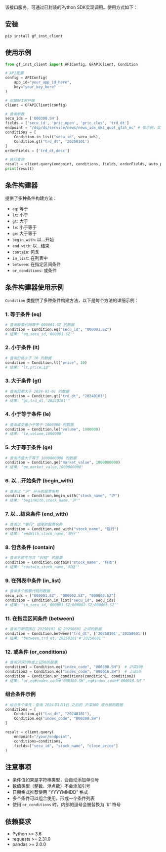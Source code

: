 该接口服务，可通过已封装的Python SDK实现调用。使用方式如下：

## 安装

```bash
pip install gf_inst_client
```

## 使用示例

```python
from gf_inst_client import APIConfig, GFAPIClient, Condition

# API配置
config = APIConfig(
    app_id="your_app_id_here",
    key="your_key_here"
)

# 创建API客户端
client = GFAPIClient(config)

# 查询参数
secu_ids = ['000300.SH']
fields = ['secu_id', 'pric_open', 'pric_clos', 'trd_dt']
endpoint = "/dsp/ds/service/news/news_idx_mkt_quot_gfzh_nc" # 仅示例，实际调用路径及参数，请以本身接口文档为准
conditions = [
    Condition.in_list("secu_id", secu_ids),
    Condition.gt("trd_dt", '20250101')
]
orderFields = ['trd_dt,desc']

# 执行查询
result = client.query(endpoint, conditions, fields, orderFields, auto_paging=True, return_dataframe=True)
print(result)
```

## 条件构建器

提供了多种条件构建方法：

- `eq`: 等于
- `lt`: 小于
- `gt`: 大于
- `le`: 小于等于
- `ge`: 大于等于
- `begin_with`: 以...开始
- `end_with`: 以...结束
- `contain`: 包含
- `in_list`: 在列表中
- `between`: 在指定区间条件
- `or_conditions`: 或条件

## 条件构建器使用示例

`Condition` 类提供了多种条件构建方法，以下是每个方法的详细示例：

### 1. 等于条件 (eq)
```python
# 查询股票代码等于 000001.SZ 的数据
condition = Condition.eq("secu_id", "000001.SZ")
# 结果: "eq,secu_id,'000001.SZ'"
```

### 2. 小于条件 (lt)
```python
# 查询价格小于 10 的数据
condition = Condition.lt("price", 10)
# 结果: "lt,price,10"
```

### 3. 大于条件 (gt)
```python
# 查询日期大于 2024-01-01 的数据
condition = Condition.gt("trd_dt", "20240101")
# 结果: "gt,trd_dt,'20240101'"
```

### 4. 小于等于条件 (le)
```python
# 查询成交量小于等于 1000000 的数据
condition = Condition.le("volume", 1000000)
# 结果: "le,volume,1000000"
```

### 5. 大于等于条件 (ge)
```python
# 查询市值大于等于 1000000000 的数据
condition = Condition.ge("market_value", 1000000000)
# 结果: "ge,market_value,1000000000"
```

### 6. 以...开始条件 (begin_with)
```python
# 查询以 "沪" 开头的股票名称
condition = Condition.begin_with("stock_name", "沪")
# 结果: "beginWith,stock_name,'沪'"
```

### 7. 以...结束条件 (end_with)
```python
# 查询以 "银行" 结尾的股票名称
condition = Condition.end_with("stock_name", "银行")
# 结果: "endWith,stock_name,'银行'"
```

### 8. 包含条件 (contain)
```python
# 查询名称中包含 "科技" 的股票
condition = Condition.contain("stock_name", "科技")
# 结果: "contain,stock_name,'科技'"
```

### 9. 在列表中条件 (in_list)
```python
# 查询多个股票代码的数据
secu_ids = ["000001.SZ", "000002.SZ", "000003.SZ"]
condition = Condition.in_list("secu_id", secu_ids)
# 结果: "in,secu_id,'000001.SZ;000002.SZ;000003.SZ'"
```

### 11. 在指定区间条件 (between)
```python
# 查询日期范围在 20250101 和 20250601 之间的数据
condition = Condition.between("trd_dt", ['20250101','20250601'])
# 结果: "between,trd_dt,'20250101'#'20250601'"
```

### 12. 或条件 (or_conditions)
```python
# 查询沪深300或上证50的股票
condition1 = Condition.eq("index_code", "000300.SH")  # 沪深300
condition2 = Condition.eq("index_code", "000016.SH")  # 上证50
condition = Condition.or_conditions(condition1, condition2)
# 结果: "or,eq#index_code#'000300.SH',eq#index_code#'000016.SH'"
```

### 组合条件示例
```python
# 组合多个条件：查询 2024年1月1日 之后的 沪深300 成分股的数据
conditions = [
    Condition.gt("trd_dt", "20240101"),
    Condition.eq("index_code", "000300.SH")
]

result = client.query(
    endpoint="/your/endpoint",
    conditions=conditions,
    fields=["secu_id", "stock_name", "close_price"]
)
```

## 注意事项

- 条件值如果是字符串类型，会自动添加单引号
- 数值类型（整数、浮点数）不会添加引号
- 日期格式推荐使用 "YYYYMMDD" 格式
- 多个条件可以组合使用，形成一个条件列表
- 使用 `or_conditions` 时，内部的逗号会被替换为 '#' 符号

## 依赖要求

- Python >= 3.6
- requests >= 2.31.0
- pandas >= 2.0.0


